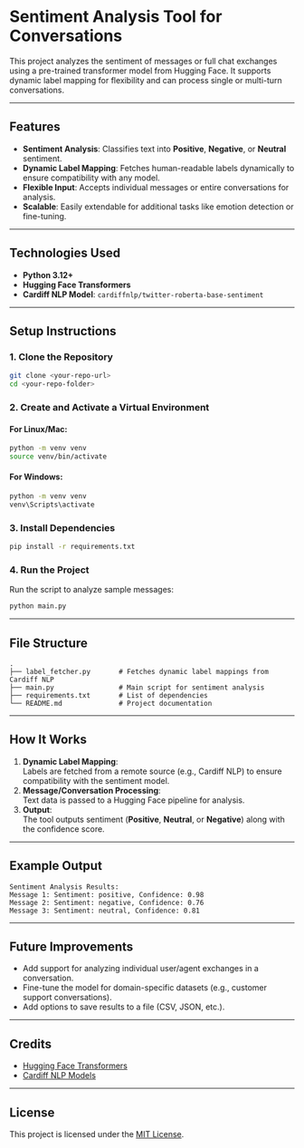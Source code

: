 # **Sentiment Analysis Tool for Conversations**

This project analyzes the sentiment of messages or full chat exchanges using a pre-trained transformer model from Hugging Face. It supports dynamic label mapping for flexibility and can process single or multi-turn conversations.

---

## **Features**
- **Sentiment Analysis**: Classifies text into **Positive**, **Negative**, or **Neutral** sentiment.  
- **Dynamic Label Mapping**: Fetches human-readable labels dynamically to ensure compatibility with any model.  
- **Flexible Input**: Accepts individual messages or entire conversations for analysis.  
- **Scalable**: Easily extendable for additional tasks like emotion detection or fine-tuning.

---

## **Technologies Used**
- **Python 3.12+**  
- **Hugging Face Transformers**  
- **Cardiff NLP Model**: `cardiffnlp/twitter-roberta-base-sentiment`  

---

## **Setup Instructions**

### **1. Clone the Repository**
```bash
git clone <your-repo-url>
cd <your-repo-folder>
```

### **2. Create and Activate a Virtual Environment**
#### For Linux/Mac:
```bash
python -m venv venv
source venv/bin/activate
```
#### For Windows:
```bash
python -m venv venv
venv\Scripts\activate
```

### **3. Install Dependencies**
```bash
pip install -r requirements.txt
```

### **4. Run the Project**
Run the script to analyze sample messages:
```bash
python main.py
```

---

## **File Structure**
```plaintext
.
├── label_fetcher.py       # Fetches dynamic label mappings from Cardiff NLP
├── main.py                # Main script for sentiment analysis
├── requirements.txt       # List of dependencies
└── README.md              # Project documentation
```

---

## **How It Works**
1. **Dynamic Label Mapping**:  
   Labels are fetched from a remote source (e.g., Cardiff NLP) to ensure compatibility with the sentiment model.  
2. **Message/Conversation Processing**:  
   Text data is passed to a Hugging Face pipeline for analysis.  
3. **Output**:  
   The tool outputs sentiment (**Positive**, **Neutral**, or **Negative**) along with the confidence score.

---

## **Example Output**
```plaintext
Sentiment Analysis Results:
Message 1: Sentiment: positive, Confidence: 0.98
Message 2: Sentiment: negative, Confidence: 0.76
Message 3: Sentiment: neutral, Confidence: 0.81
```

---

## **Future Improvements**
- Add support for analyzing individual user/agent exchanges in a conversation.
- Fine-tune the model for domain-specific datasets (e.g., customer support conversations).
- Add options to save results to a file (CSV, JSON, etc.).

---

## **Credits**
- [Hugging Face Transformers](https://huggingface.co/)
- [Cardiff NLP Models](https://huggingface.co/cardiffnlp)

---

## **License**
This project is licensed under the [MIT License](https://opensource.org/licenses/MIT).

